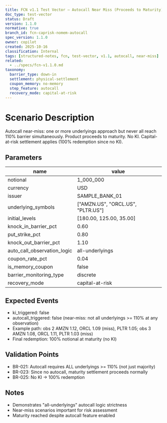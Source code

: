 ```yaml
---
title: FCN v1.1 Test Vector – Autocall Near Miss (Proceeds to Maturity)
doc_type: test-vector
status: Draft
version: 1.1.0
normative: true
branch_id: fcn-caprisk-nomem-autocall
spec_version: 1.1.0
owner: copilot
created: 2025-10-16
classification: Internal
tags: [structured-notes, fcn, test-vector, v1.1, autocall, near-miss]
related:
  - ../specs/fcn-v1.1.0.md
taxonomy:
  barrier_type: down-in
  settlement: physical-settlement
  coupon_memory: no-memory
  step_feature: autocall
  recovery_mode: capital-at-risk
---
```


# Scenario Description
Autocall near-miss: one or more underlyings approach but never all reach 110% barrier simultaneously. Product proceeds to maturity. No KI. Capital-at-risk settlement applies (100% redemption since no KI).

## Parameters
| name | value |
|------|-------|
| notional | 1_000_000 |
| currency | USD |
| issuer | SAMPLE_BANK_01 |
| underlying_symbols | ["AMZN.US", "ORCL.US", "PLTR.US"] |
| initial_levels | [180.00, 125.00, 35.00] |
| knock_in_barrier_pct | 0.60 |
| put_strike_pct | 0.80 |
| knock_out_barrier_pct | 1.10 |
| auto_call_observation_logic | all-underlyings |
| coupon_rate_pct | 0.04 |
| is_memory_coupon | false |
| barrier_monitoring_type | discrete |
| recovery_mode | capital-at-risk |

## Expected Events
- ki_triggered: false
- autocall_triggered: false (near-miss: not all underlyings >= 110% at any observation)
- Example path: obs 2 AMZN 1.12, ORCL 1.09 (miss), PLTR 1.05; obs 3 AMZN 1.08, ORCL 1.11, PLTR 1.03 (miss)
- Final redemption: 100% notional at maturity (no KI)

## Validation Points
- BR-021: Autocall requires ALL underlyings >= 110% (not just majority)
- BR-023: Since no autocall, maturity settlement proceeds normally
- BR-025: No KI → 100% redemption

## Notes
- Demonstrates "all-underlyings" autocall logic strictness
- Near-miss scenarios important for risk assessment
- Maturity reached despite autocall feature enabled
